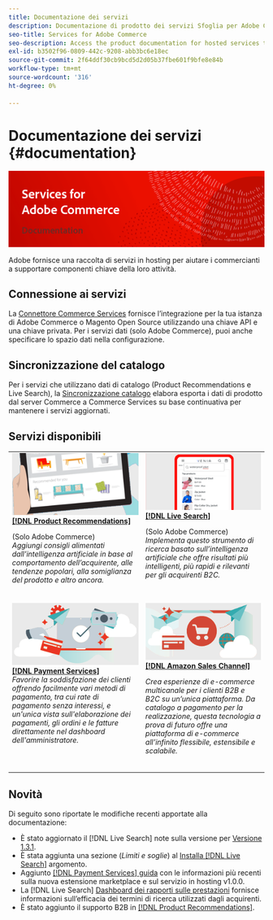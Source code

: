 ```yaml
---
title: Documentazione dei servizi
description: Documentazione di prodotto dei servizi Sfoglia per Adobe Commerce
seo-title: Services for Adobe Commerce
seo-description: Access the product documentation for hosted services that help Adobe Commerce and Magento Open Source merchants support key components of their business.
exl-id: b3502f96-0809-442c-9208-abb3bc6e18ec
source-git-commit: 2f64ddf30cb9bcd5d2d05b37fbe601f9bfe8e84b
workflow-type: tm+mt
source-wordcount: '316'
ht-degree: 0%

---
```


# Documentazione dei servizi {#documentation}

![Servizi per Adobe Commerce](./assets/banner-services-home.png)

Adobe fornisce una raccolta di servizi in hosting per aiutare i commercianti a supportare componenti chiave della loro attività.

## Connessione ai servizi

La [Connettore Commerce Services](https://docs.magento.com/user-guide/system/saas.html) fornisce l’integrazione per la tua istanza di Adobe Commerce o Magento Open Source utilizzando una chiave API e una chiave privata. Per i servizi dati (solo Adobe Commerce), puoi anche specificare lo spazio dati nella configurazione.

## Sincronizzazione del catalogo

Per i servizi che utilizzano dati di catalogo (Product Recommendations e Live Search), la [Sincronizzazione catalogo](https://docs.magento.com/user-guide/system/catalog-sync.html) elabora esporta i dati di prodotto dal server Commerce a Commerce Services su base continuativa per mantenere i servizi aggiornati.

## Servizi disponibili

<table>
<tr>
   <td valign="top">
       <img alt="[!UICONTROL Product Recommendations]" src="assets/product-recs.png" />
    <div><a href="https://docs.magento.com/user-guide/recommendations/overview.html">
    <strong>[!DNL Product Recommendations]</strong></a>
    </div>
    <p>(Solo Adobe Commerce)<br><em>Aggiungi consigli alimentati dall’intelligenza artificiale in base al comportamento dell’acquirente, alle tendenze popolari, alla somiglianza del prodotto e altro ancora.</em></p>
    <br>
  </td>
  <td valign="top">
      <img alt="[!DNL Live Search]" src="assets/live-search.png" />
    <div>
    <a href="https://experienceleague.adobe.com/docs/commerce-merchant-services/live-search/overview.html"><strong>[!DNL Live Search]</strong></a>
    </div>
    <p>(Solo Adobe Commerce)<br><em>Implementa questo strumento di ricerca basato sull’intelligenza artificiale che offre risultati più intelligenti, più rapidi e rilevanti per gli acquirenti B2C.</em></p>
    <br>
  </td>
</tr>
<tr>
  <td valign="top">
    <img alt="[!DNL Payment Services]" src="assets/payment-services.png"/>
    <div>
    <a href="https://experienceleague.adobe.com/docs/commerce-merchant-services/payment-services/guide-overview.html"><strong>[!DNL Payment Services]</strong></a>
    </div>
    <em>Favorire la soddisfazione dei clienti offrendo facilmente vari metodi di pagamento, tra cui rate di pagamento senza interessi, e un'unica vista sull'elaborazione dei pagamenti, gli ordini e le fatture direttamente nel dashboard dell'amministratore.</em>
    <br>
  </td>
    <td valign="top">
       <img alt="Canale di vendita Amazon" src="assets/amazon-channel.png" />
    <div><a href="https://experienceleague.adobe.com/docs/commerce-channels/amazon/guide-overview.html">
    <strong>[!DNL Amazon Sales Channel]</strong></a>
    </div>
    <p><em>Crea esperienze di e-commerce multicanale per i clienti B2B e B2C su un’unica piattaforma. Da catalogo a pagamento per la realizzazione, questa tecnologia a prova di futuro offre una piattaforma di e-commerce all’infinito flessibile, estensibile e scalabile.</em></p>
    <br>
  </td>
</tr>
</table>

## Novità

Di seguito sono riportate le modifiche recenti apportate alla documentazione:

* È stato aggiornato il [!DNL Live Search] note sulla versione per [Versione 1.3.1](/help/live-search/release-notes.md).
* È stata aggiunta una sezione (_Limiti e soglie_) al [Installa [!DNL Live Search]](/help/live-search/install.md) argomento.
* Aggiunto [[!DNL Payment Services] guida](/help/payment-services/guide-overview.md) con le informazioni più recenti sulla nuova estensione marketplace e sul servizio in hosting v1.0.0.
* La [!DNL Live Search] [Dashboard dei rapporti sulle prestazioni](/help/live-search/performance.md) fornisce informazioni sull’efficacia dei termini di ricerca utilizzati dagli acquirenti.
* È stato aggiunto il supporto B2B in [[!DNL Product Recommendations]](https://docs.magento.com/user-guide/recommendations/overview.html).
